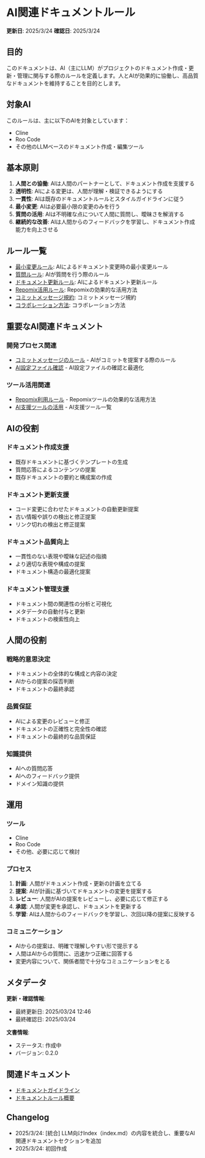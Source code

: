# AI関連ドキュメントルール

**更新日**: 2025/3/24
**確認日**: 2025/3/24

## 目的

このドキュメントは、AI（主にLLM）がプロジェクトのドキュメント作成・更新・管理に関与する際のルールを定義します。人とAIが効果的に協働し、高品質なドキュメントを維持することを目的とします。

## 対象AI

このルールは、主に以下のAIを対象としています：

- Cline
- Roo Code
- その他のLLMベースのドキュメント作成・編集ツール

## 基本原則

1. **人間との協働**: AIは人間のパートナーとして、ドキュメント作成を支援する
2. **透明性**: AIによる変更は、人間が理解・検証できるようにする
3. **一貫性**: AIは既存のドキュメントルールとスタイルガイドラインに従う
4. **最小変更**: AIは必要最小限の変更のみを行う
5. **質問の活用**: AIは不明確な点について人間に質問し、曖昧さを解消する
6. **継続的な改善**: AIは人間からのフィードバックを学習し、ドキュメント作成能力を向上させる

## ルール一覧

- [最小変更ルール](./minimum-change.md): AIによるドキュメント変更時の最小変更ルール
- [質問ルール](./ask.md): AIが質問を行う際のルール
- [ドキュメント更新ルール](./maintenance.md): AIによるドキュメント更新ルール
- [Repomix活用ルール](./tools/repomix.md): Repomixの効果的な活用方法
- [コミットメッセージ規約](./commit.md): コミットメッセージ規約
- [コラボレーション方法](./collaboration.md): コラボレーション方法

## 重要なAI関連ドキュメント

### 開発プロセス関連

- [コミットメッセージのルール](./commit.md) - AIがコミットを提案する際のルール
- [AI設定ファイル確認](./config-files.md) - AI設定ファイルの確認と最適化

### ツール活用関連

- [Repomix利用ルール](./tools/repomix.md) - Repomixツールの効果的な活用方法
- [AI支援ツールの活用](./tools/README.md) - AI支援ツール一覧

## AIの役割

### ドキュメント作成支援

- 既存ドキュメントに基づくテンプレートの生成
- 質問応答によるコンテンツの提案
- 既存ドキュメントの要約と構成案の作成

### ドキュメント更新支援

- コード変更に合わせたドキュメントの自動更新提案
- 古い情報や誤りの検出と修正提案
- リンク切れの検出と修正提案

### ドキュメント品質向上

- 一貫性のない表現や曖昧な記述の指摘
- より適切な表現や構成の提案
- ドキュメント構造の最適化提案

### ドキュメント管理支援

- ドキュメント間の関連性の分析と可視化
- メタデータの自動付与と更新
- ドキュメントの検索性向上

## 人間の役割

### 戦略的意思決定

- ドキュメントの全体的な構成と内容の決定
- AIからの提案の採否判断
- ドキュメントの最終承認

### 品質保証

- AIによる変更のレビューと修正
- ドキュメントの正確性と完全性の確認
- ドキュメントの最終的な品質保証

### 知識提供

- AIへの質問応答
- AIへのフィードバック提供
- ドメイン知識の提供

## 運用

### ツール

- Cline
- Roo Code
- その他、必要に応じて検討

### プロセス

1. **計画**: 人間がドキュメント作成・更新の計画を立てる
2. **提案**: AIが計画に基づいてドキュメントの変更を提案する
3. **レビュー**: 人間がAIの提案をレビューし、必要に応じて修正する
4. **承認**: 人間が変更を承認し、ドキュメントを更新する
5. **学習**: AIは人間からのフィードバックを学習し、次回以降の提案に反映する

### コミュニケーション

- AIからの提案は、明確で理解しやすい形で提示する
- 人間はAIからの質問に、迅速かつ正確に回答する
- 変更内容について、関係者間で十分なコミュニケーションをとる

## メタデータ

**更新・確認情報**:
- 最終更新日: 2025/03/24 12:46
- 最終確認日: 2025/03/24

**文書情報**:
- ステータス: 作成中
- バージョン: 0.2.0

## 関連ドキュメント

- [ドキュメントガイドライン](../../README.md)
- [ドキュメントルール概要](../README.md)

## Changelog

- 2025/3/24: [統合] LLM向けIndex（index.md）の内容を統合し、重要なAI関連ドキュメントセクションを追加
- 2025/3/24: 初回作成